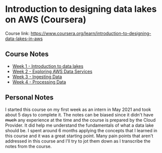 # Introduction to designing data lakes on AWS (Coursera)

Course link: https://www.coursera.org/learn/introduction-to-designing-data-lakes-in-aws

## Course Notes

* [Week 1 - Introduction to data lakes](https://github.com/gustavom2998/engineering_notes/blob/main/courses/data_lakes_on_aws/week_1.md)
* [Week 2 - Exploring AWS Data Services](https://github.com/gustavom2998/engineering_notes/blob/main/courses/data_lakes_on_aws/week_2.md)
* [Week 3 - Ingesting Data](https://github.com/gustavom2998/engineering_notes/blob/main/courses/data_lakes_on_aws/week_3.md)
* [Week 4 - Processing Data](https://github.com/gustavom2998/engineering_notes/blob/main/courses/data_lakes_on_aws/week_4.md)

## Personal Notes

I started this course on my first week as an intern in May 2021 and took about 5 days to complete it. The notes can be biased since it didn't have ~~much~~ any experience at the time and the course is prepared by the Cloud Provider. It did help me understand the fundamentals of what a data lake should be. I spent around 6 months applying the concepts that I learned in this course and it was a great starting point. Many pain points that aren't addressed in this course and I'll try to jot them down as I transcribe the notes from the course.
